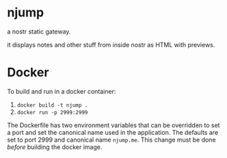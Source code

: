 njump
=====

a nostr static gateway.

it displays notes and other stuff from inside nostr as HTML with previews.


Docker
=====
To build and run in a docker container:

1. `docker build -t njump .`
2. `docker run -p 2999:2999`

The Dockerfile has two environment variables that can be overridden to set a port and set the canonical name used in the application. The defaults are set to port 2999 and canonical name `njump.me`. This change must be done _before_ building the docker image.
